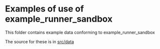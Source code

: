 # Examples of use of example_runner_sandbox

This folder contains example data conforming to example_runner_sandbox

The source for these is in [src/data](../src/data/examples)